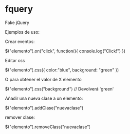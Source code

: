# fquery
Fake jQuery

Ejemplos de uso:

Crear eventos:

$("elemento").on("click", function(){ 
    console.log("Click!")
})

Editar css

$("elemento").css({
    color:"blue",
     background: "green"
})

O para obtener el valor de X elemento

$("elemento").css("background") // Devolverá 'green'

Añadir una nueva clase a un elemento:

$("elemento").addClase("nuevaclase")

remover clase:

$("elemento").removeClass("nuevaclase")

